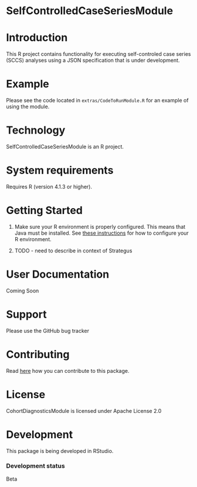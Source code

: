 SelfControlledCaseSeriesModule
==============================

# Introduction

This R project contains functionality for executing self-controled case series (SCCS) analyses using a JSON specification that is
under development.

# Example

Please see the code located in `extras/CodeToRunModule.R` for an example of using the module.

# Technology

SelfControlledCaseSeriesModule is an R project.

# System requirements

Requires R (version 4.1.3 or higher).

# Getting Started

1.  Make sure your R environment is properly configured. This means that Java must be installed. See [these instructions](https://ohdsi.github.io/Hades/rSetup.html) for how to configure your R environment.

2.  TODO - need to describe in context of Strategus


# User Documentation

Coming Soon

# Support

Please use the GitHub bug tracker

# Contributing

Read [here](https://ohdsi.github.io/Hades/contribute.html) how you can contribute to this package.

# License

CohortDiagnosticsModule is licensed under Apache License 2.0

# Development

This package is being developed in RStudio.

### Development status

Beta
